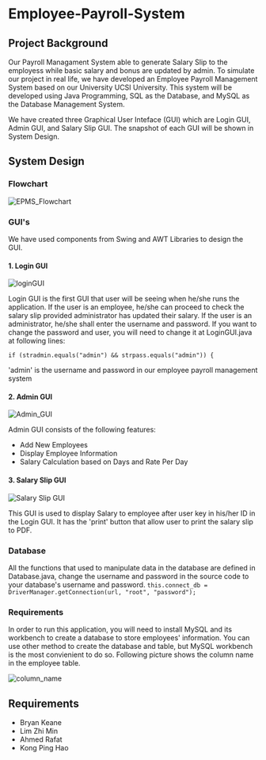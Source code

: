 # Employee-Payroll-System

## Project Background
Our Payroll Managament System able to generate Salary Slip to the employess while basic salary and bonus are updated by admin. To simulate our project in real life, we have developed an Employee Payroll Management System based on our University UCSI University. This system will be developed using Java Programming, SQL as the Database, and MySQL as the Database Management System.

We have created three Graphical User Inteface (GUI) which are Login GUI, Admin GUI, and Salary Slip GUI. The snapshot of each GUI will be shown in System Design.

## System Design
### Flowchart
![EPMS_Flowchart](https://user-images.githubusercontent.com/107078925/173619642-5d0cb751-62ce-4650-82d5-6153cd7ccc31.jpg)

### GUI's
We have used components from Swing and AWT Libraries to design the GUI.

#### 1. Login GUI
![loginGUI](https://user-images.githubusercontent.com/107078925/173621876-15a31249-4079-4f12-8963-7b8aac0baca9.jpg)

Login GUI is the first GUI that user will be seeing when he/she runs the application. If the user is an employee, he/she can proceed to check the salary slip provided administrator has updated their salary. If the user is an administrator, he/she shall enter the username and password. If you want to change the password and user, you will need to change it at LoginGUI.java at following lines:

`if (stradmin.equals("admin") && strpass.equals("admin")) {`

'admin' is the username and password in our employee payroll management system

#### 2. Admin GUI
![Admin_GUI](https://user-images.githubusercontent.com/107078925/173625287-9f1493db-551e-4eb2-968e-841a06ed5751.jpg)

Admin GUI consists of the following features:
- Add New Employees
- Display Employee Information
- Salary Calculation based on Days and Rate Per Day

#### 3. Salary Slip GUI
![Salary Slip GUI](https://user-images.githubusercontent.com/107078925/173625323-59b84938-32c0-4e66-bcf9-12ba8b7e25a8.jpg)

This GUI is used to display Salary to employee after user key in his/her ID in the Login GUI. It has the 'print' button that allow user to print the salary slip to PDF.

### Database
All the functions that used to manipulate data in the database are defined in Database.java, change the username and password in the source code to your database's username and password.
`this.connect_db = DriverManager.getConnection(url, "root", "password");`

### Requirements
In order to run this application, you will need to install MySQL and its workbench to create a database to store employees' information. You can use other method to create the database and table, but MySQL workbench is the most convienient to do so. Following picture shows the column name in the employee table.

![column_name](https://user-images.githubusercontent.com/107078925/173625358-01df2941-6d8a-40d4-b436-5898c797b375.png)

## Requirements
- Bryan Keane
- Lim Zhi Min
- Ahmed Rafat
- Kong Ping Hao
